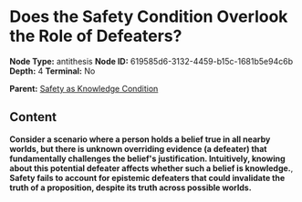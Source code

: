 # Does the Safety Condition Overlook the Role of Defeaters?

**Node Type:** antithesis
**Node ID:** 619585d6-3132-4459-b15c-1681b5e94c6b
**Depth:** 4
**Terminal:** No

**Parent:** [Safety as Knowledge Condition](safety-as-knowledge-condition-synthesis-7750cb65-384b-43f1-84c2-53dadda89e01.md)

## Content

**Consider a scenario where a person holds a belief true in all nearby worlds, but there is unknown overriding evidence (a defeater) that fundamentally challenges the belief's justification. Intuitively, knowing about this potential defeater affects whether such a belief is knowledge.**, **Safety fails to account for epistemic defeaters that could invalidate the truth of a proposition, despite its truth across possible worlds.**
